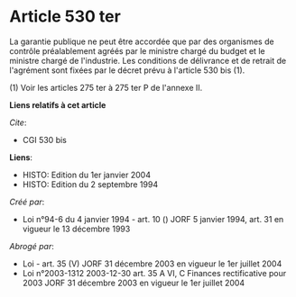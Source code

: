 # Article 530 ter

La garantie publique ne peut être accordée que par des organismes de contrôle préalablement agréés par le ministre chargé du
budget et le ministre chargé de l'industrie. Les conditions de délivrance et de retrait de l'agrément sont fixées par le
décret prévu à l'article 530 bis (1).

(1) Voir les articles 275 ter à 275 ter P de l'annexe II.

**Liens relatifs à cet article**

_Cite_:

  - CGI 530 bis

**Liens**:

  - HISTO: Edition du 1er janvier 2004
  - HISTO: Edition du 2 septembre 1994

_Créé par_:

  - Loi n°94-6 du 4 janvier 1994 - art. 10 () JORF 5 janvier 1994, art. 31 en vigueur le 13 décembre 1993

_Abrogé par_:

  - Loi - art. 35 (V) JORF 31 décembre 2003 en vigueur le 1er juillet 2004
  - Loi n°2003-1312 2003-12-30 art. 35 A VI, C Finances rectificative pour 2003 JORF 31 décembre 2003 en vigueur le 1er juillet 2004
